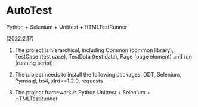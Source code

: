 # AutoTest
Python + Selenium + Unittest + HTMLTestRunner


[2022.2.17] 

1. The project is hierarchical, including Common (common library), TestCase (test case), TestData (test data), Page (page element) and run (running script);
    
2. The project needs to install the following packages: DDT, Selenium, Pymssql, bs4, xlrd==1.2.0, requests

3. The project framework is Python Unittest + Selenium + HTMLTestRunner 
